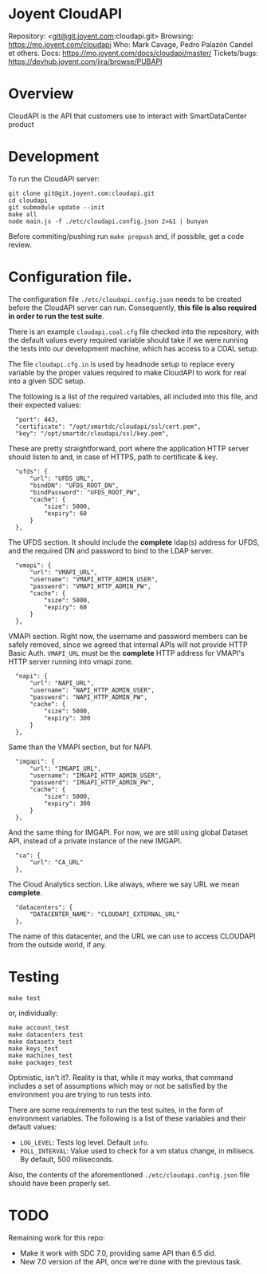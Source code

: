 # Joyent CloudAPI

Repository: <git@git.joyent.com:cloudapi.git>
Browsing: <https://mo.joyent.com/cloudapi>
Who: Mark Cavage, Pedro Palazón Candel et others.
Docs: <https://mo.joyent.com/docs/cloudapi/master/>
Tickets/bugs: <https://devhub.joyent.com/jira/browse/PUBAPI>


# Overview

CloudAPI is the API that customers use to interact with SmartDataCenter product

# Development

To run the CloudAPI server:

    git clone git@git.joyent.com:cloudapi.git
    cd cloudapi
    git submodule update --init
    make all
    node main.js -f ./etc/cloudapi.config.json 2>&1 | bunyan

Before commiting/pushing run `make prepush` and, if possible, get a code
review.

# Configuration file.

The configuration file `./etc/cloudapi.config.json` needs to be created before
the CloudAPI server can run. Consequently, **this file is also required in
order to run the test suite**.

There is an example `cloudapi.coal.cfg` file checked into the repository, with
the default values every required variable should take if we were running the
tests into our development machine, which has access to a COAL setup.

The file `cloudapi.cfg.in` is used by headnode setup to replace every variable
by the proper values required to make CloudAPI to work for real into a given
SDC setup.

The following is a list of the required variables, all included into this file,
and their expected values:

      "port": 443,
      "certificate": "/opt/smartdc/cloudapi/ssl/cert.pem",
      "key": "/opt/smartdc/cloudapi/ssl/key.pem",

These are pretty straightforward, port where the application HTTP server should
listen to and, in case of HTTPS, path to certificate & key. 


      "ufds": {
          "url": "UFDS_URL",
          "bindDN": "UFDS_ROOT_DN",
          "bindPassword": "UFDS_ROOT_PW",
          "cache": {
              "size": 5000,
              "expiry": 60
          }
      },

The UFDS section. It should include the __complete__ ldap(s) address for UFDS,
and the required DN and password to bind to the LDAP server.


      "vmapi": {
          "url": "VMAPI_URL",
          "username": "VMAPI_HTTP_ADMIN_USER",
          "password": "VMAPI_HTTP_ADMIN_PW",
          "cache": {
              "size": 5000,
              "expiry": 60
          }
      },


VMAPI section. Right now, the username and password members can be safely
removed, since we agreed that internal APIs will not provide HTTP Basic Auth.
`VMAPI_URL` must be the __complete__ HTTP address for VMAPI's HTTP server
running into vmapi zone.


      "napi": {
          "url": "NAPI_URL",
          "username": "NAPI_HTTP_ADMIN_USER",
          "password": "NAPI_HTTP_ADMIN_PW",
          "cache": {
              "size": 5000,
              "expiry": 300
          }
      },


Same than the VMAPI section, but for NAPI. 


      "imgapi": {
          "url": "IMGAPI_URL",
          "username": "IMGAPI_HTTP_ADMIN_USER",
          "password": "IMGAPI_HTTP_ADMIN_PW",
          "cache": {
              "size": 5000,
              "expiry": 300
          }
      },


And the same thing for IMGAPI. For now, we are still using global Dataset API,
instead of a private instance of the new IMGAPI.


      "ca": {
          "url": "CA_URL"
      },


The Cloud Analytics section. Like always, where we say URL we mean __complete__.


      "datacenters": {
          "DATACENTER_NAME": "CLOUDAPI_EXTERNAL_URL"
      },


The name of this datacenter, and the URL we can use to access CLOUDAPI from the
outside world, if any.


# Testing

    make test

or, individually:

    make account_test
    make datacenters_test
    make datasets_test
    make keys_test
    make machines_test
    make packages_test

Optimistic, isn't it?. Reality is that, while it may works, that command
includes a set of assumptions which may or not be satisfied by the environment
you are trying to run tests into.

There are some requirements to run the test suites, in the form of environment
variables. The following is a list of these variables and their default values:

- `LOG_LEVEL`: Tests log level. Default `info`.
- `POLL_INTERVAL`: Value used to check for a vm status change, in milisecs.
  By default, 500 miliseconds.

Also, the contents of the aforementioned `./etc/cloudapi.config.json` file
should have been properly set.

# TODO

Remaining work for this repo:

- Make it work with SDC 7.0, providing same API than 6.5 did.
- New 7.0 version of the API, once we're done with the previous task.

